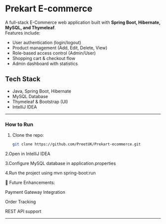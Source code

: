 # Prekart E-commerce

A full-stack E-Commerce web application built with **Spring Boot, Hibernate, MySQL, and Thymeleaf**.  
Features include:

- User authentication (login/logout)
- Product management (Add, Edit, Delete, View)
- Role-based access control (Admin/User)
- Shopping cart & checkout flow
- Admin dashboard with statistics

## Tech Stack
- Java, Spring Boot, Hibernate
- MySQL Database
- Thymeleaf & Bootstrap (UI)
- IntelliJ IDEA

---

### How to Run
1. Clone the repo:  
   ```bash
   git clone https://github.com/PreetUK/Prekart-ecommerce.git
2.Open in IntelliJ IDEA

3.Configure MySQL database in application.properties

4.Run the project using mvn spring-boot:run


🚀 Future Enhancements:

Payment Gateway Integration

Order Tracking

REST API support


---


